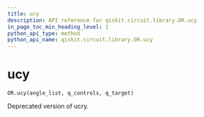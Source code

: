 ```yaml
---
title: ucy
description: API reference for qiskit.circuit.library.OR.ucy
in_page_toc_min_heading_level: 1
python_api_type: method
python_api_name: qiskit.circuit.library.OR.ucy
---
```


# ucy

<span id="qiskit.circuit.library.OR.ucy" />

`OR.ucy(angle_list, q_controls, q_target)`

Deprecated version of ucry.

